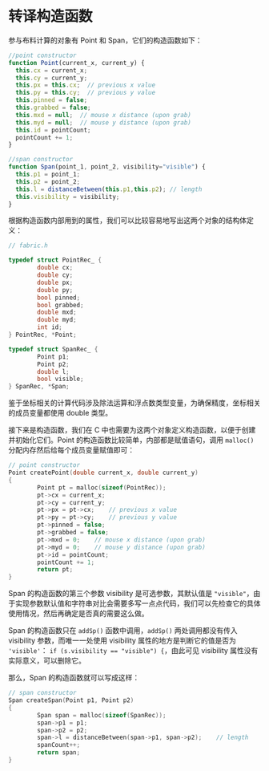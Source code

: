 # 转译构造函数

参与布料计算的对象有 Point 和 Span，它们的构造函数如下：

```js
//point constructor
function Point(current_x, current_y) {
  this.cx = current_x;
  this.cy = current_y;
  this.px = this.cx;  // previous x value
  this.py = this.cy;  // previous y value
  this.pinned = false;
  this.grabbed = false;
  this.mxd = null;  // mouse x distance (upon grab)
  this.myd = null;  // mouse y distance (upon grab)
  this.id = pointCount;
  pointCount += 1;
}

//span constructor
function Span(point_1, point_2, visibility="visible") {
  this.p1 = point_1;
  this.p2 = point_2;
  this.l = distanceBetween(this.p1,this.p2); // length
  this.visibility = visibility;
}
```

根据构造函数内部用到的属性，我们可以比较容易地写出这两个对象的结构体定义：

```c
// fabric.h

typedef struct PointRec_ {
        double cx;
        double cy;
        double px;
        double py;
        bool pinned;
        bool grabbed;
        double mxd;
        double myd;
        int id;
} PointRec, *Point;

typedef struct SpanRec_ {
        Point p1;
        Point p2;
        double l;
        bool visible;
} SpanRec, *Span;
```

鉴于坐标相关的计算代码涉及除法运算和浮点数类型变量，为确保精度，坐标相关的成员变量都使用 double 类型。

接下来是构造函数，我们在 C 中也需要为这两个对象定义构造函数，以便于创建并初始化它们。Point 的构造函数比较简单，内部都是赋值语句，调用 `malloc()` 分配内存然后给每个成员变量赋值即可：

```c
// point constructor
Point createPoint(double current_x, double current_y)
{
        Point pt = malloc(sizeof(PointRec));
        pt->cx = current_x;
        pt->cy = current_y;
        pt->px = pt->cx;    // previous x value
        pt->py = pt->cy;    // previous y value
        pt->pinned = false;
        pt->grabbed = false;
        pt->mxd = 0;    // mouse x distance (upon grab)
        pt->myd = 0;    // mouse y distance (upon grab)
        pt->id = pointCount;
        pointCount += 1;
        return pt;
}
```

Span 的构造函数的第三个参数 visibility 是可选参数，其默认值是 `"visible"`，由于实现参数默认值和字符串对比会需要多写一点点代码，我们可以先检查它的具体使用情况，然后再确定是否真的需要这么做。

Span 的构造函数只在 `addSp()` 函数中调用，`addSp()` 两处调用都没有传入 visibility 参数，而唯一一处使用 visibility 属性的地方是判断它的值是否为 `'visible'`： `if (s.visibility == "visible") {`，由此可见 visibility 属性没有实际意义，可以删除它。

那么，Span 的构造函数就可以写成这样：

```c
// span constructor
Span createSpan(Point p1, Point p2)
{
        Span span = malloc(sizeof(SpanRec));
        span->p1 = p1;
        span->p2 = p2;
        span->l = distanceBetween(span->p1, span->p2);    // length
        spanCount++;
        return span;
}
```
